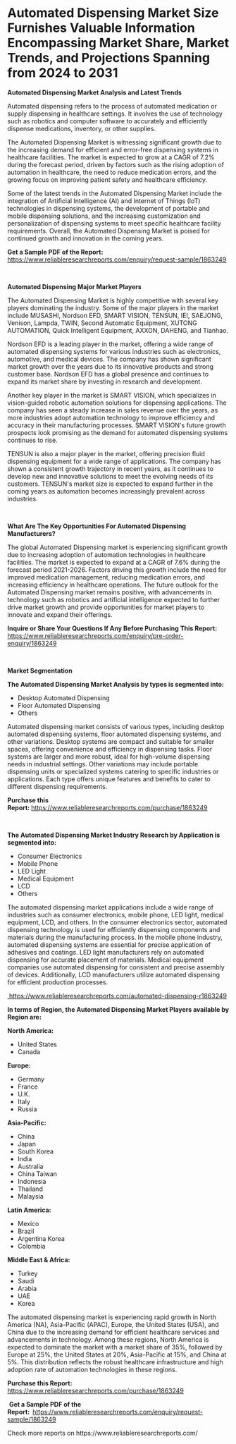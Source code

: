 <p><h1>Automated Dispensing Market Size Furnishes Valuable Information Encompassing Market Share, Market Trends, and Projections Spanning from 2024 to 2031</h1></p><p><strong>Automated Dispensing Market Analysis and Latest Trends</strong></p>
<p><p>Automated dispensing refers to the process of automated medication or supply dispensing in healthcare settings. It involves the use of technology such as robotics and computer software to accurately and efficiently dispense medications, inventory, or other supplies. </p><p>The Automated Dispensing Market is witnessing significant growth due to the increasing demand for efficient and error-free dispensing systems in healthcare facilities. The market is expected to grow at a CAGR of 7.2% during the forecast period, driven by factors such as the rising adoption of automation in healthcare, the need to reduce medication errors, and the growing focus on improving patient safety and healthcare efficiency.</p><p>Some of the latest trends in the Automated Dispensing Market include the integration of Artificial Intelligence (AI) and Internet of Things (IoT) technologies in dispensing systems, the development of portable and mobile dispensing solutions, and the increasing customization and personalization of dispensing systems to meet specific healthcare facility requirements. Overall, the Automated Dispensing Market is poised for continued growth and innovation in the coming years.</p></p>
<p><strong>Get a Sample PDF of the Report:&nbsp;</strong> <a href="https://www.reliableresearchreports.com/enquiry/request-sample/1863249">https://www.reliableresearchreports.com/enquiry/request-sample/1863249</a></p>
<p>&nbsp;</p>
<p><strong>Automated Dispensing Major Market Players</strong></p>
<p><p>The Automated Dispensing Market is highly competitive with several key players dominating the industry. Some of the major players in the market include MUSASHI, Nordson EFD, SMART VISION, TENSUN, IEI, SAEJONG, Venison, Lampda, TWIN, Second Automatic Equipment, XUTONG AUTOMATION, Quick Intelligent Equipment, AXXON, DAHENG, and Tianhao.</p><p>Nordson EFD is a leading player in the market, offering a wide range of automated dispensing systems for various industries such as electronics, automotive, and medical devices. The company has shown significant market growth over the years due to its innovative products and strong customer base. Nordson EFD has a global presence and continues to expand its market share by investing in research and development.</p><p>Another key player in the market is SMART VISION, which specializes in vision-guided robotic automation solutions for dispensing applications. The company has seen a steady increase in sales revenue over the years, as more industries adopt automation technology to improve efficiency and accuracy in their manufacturing processes. SMART VISION's future growth prospects look promising as the demand for automated dispensing systems continues to rise.</p><p>TENSUN is also a major player in the market, offering precision fluid dispensing equipment for a wide range of applications. The company has shown a consistent growth trajectory in recent years, as it continues to develop new and innovative solutions to meet the evolving needs of its customers. TENSUN's market size is expected to expand further in the coming years as automation becomes increasingly prevalent across industries.</p></p>
<p>&nbsp;</p>
<p><strong>What Are The Key Opportunities For Automated Dispensing Manufacturers?</strong></p>
<p><p>The global Automated Dispensing market is experiencing significant growth due to increasing adoption of automation technologies in healthcare facilities. The market is expected to expand at a CAGR of 7.6% during the forecast period 2021-2026. Factors driving this growth include the need for improved medication management, reducing medication errors, and increasing efficiency in healthcare operations. The future outlook for the Automated Dispensing market remains positive, with advancements in technology such as robotics and artificial intelligence expected to further drive market growth and provide opportunities for market players to innovate and expand their offerings.</p></p>
<p><strong>Inquire or Share Your Questions If Any Before Purchasing This Report:</strong> <a href="https://www.reliableresearchreports.com/enquiry/pre-order-enquiry/1863249">https://www.reliableresearchreports.com/enquiry/pre-order-enquiry/1863249</a></p>
<p>&nbsp;</p>
<p><strong>Market Segmentation</strong></p>
<p><strong>The Automated Dispensing Market Analysis by types is segmented into:</strong></p>
<p><ul><li>Desktop Automated Dispensing</li><li>Floor Automated Dispensing</li><li>Others</li></ul></p>
<p><p>Automated dispensing market consists of various types, including desktop automated dispensing systems, floor automated dispensing systems, and other variations. Desktop systems are compact and suitable for smaller spaces, offering convenience and efficiency in dispensing tasks. Floor systems are larger and more robust, ideal for high-volume dispensing needs in industrial settings. Other variations may include portable dispensing units or specialized systems catering to specific industries or applications. Each type offers unique features and benefits to cater to different dispensing requirements.</p></p>
<p><strong>Purchase this Report:&nbsp;</strong><a href="https://www.reliableresearchreports.com/purchase/1863249">https://www.reliableresearchreports.com/purchase/1863249</a></p>
<p>&nbsp;</p>
<p><strong>The Automated Dispensing Market Industry Research by Application is segmented into:</strong></p>
<p><ul><li>Consumer Electronics</li><li>Mobile Phone</li><li>LED Light</li><li>Medical Equipment</li><li>LCD</li><li>Others</li></ul></p>
<p><p>The automated dispensing market applications include a wide range of industries such as consumer electronics, mobile phone, LED light, medical equipment, LCD, and others. In the consumer electronics sector, automated dispensing technology is used for efficiently dispensing components and materials during the manufacturing process. In the mobile phone industry, automated dispensing systems are essential for precise application of adhesives and coatings. LED light manufacturers rely on automated dispensing for accurate placement of materials. Medical equipment companies use automated dispensing for consistent and precise assembly of devices. Additionally, LCD manufacturers utilize automated dispensing for efficient production processes.</p></p>
<p><a href="https://www.reliableresearchreports.com/automated-dispensing-r1863249">&nbsp;https://www.reliableresearchreports.com/automated-dispensing-r1863249</a></p>
<p><strong>In terms of Region, the Automated Dispensing Market Players available by Region are:</strong></p>
<p>
    <p> <strong> North America: </strong>
        <ul>
            <li>United States</li>
            <li>Canada</li>
        </ul>
        </p> 
    <p> <strong> Europe: </strong>
        <ul>
            <li>Germany</li>
            <li>France</li>
            <li>U.K.</li>
            <li>Italy</li>
            <li>Russia</li>
        </ul>
        </p> 
    <p> <strong> Asia-Pacific: </strong>
        <ul>
            <li>China</li>
            <li>Japan</li>
            <li>South Korea</li>
            <li>India</li>
            <li>Australia</li>
            <li>China Taiwan</li>
            <li>Indonesia</li>
            <li>Thailand</li>
            <li>Malaysia</li>
        </ul>
        </p> 
    <p> <strong> Latin America: </strong>
        <ul>
            <li>Mexico</li>
            <li>Brazil</li>
            <li>Argentina Korea</li>
            <li>Colombia</li>
        </ul>
        </p> 
    <p> <strong> Middle East & Africa: </strong>
        <ul>
            <li>Turkey</li>
            <li>Saudi</li>
            <li>Arabia</li>
            <li>UAE</li>
            <li>Korea</li>
        </ul>
    </p>
    </p>
<p><p>The automated dispensing market is experiencing rapid growth in North America (NA), Asia-Pacific (APAC), Europe, the United States (USA), and China due to the increasing demand for efficient healthcare services and advancements in technology. Among these regions, North America is expected to dominate the market with a market share of 35%, followed by Europe at 25%, the United States at 20%, Asia-Pacific at 15%, and China at 5%. This distribution reflects the robust healthcare infrastructure and high adoption rate of automation technologies in these regions.</p></p>
<p><strong>Purchase this Report: </strong><a href="https://www.reliableresearchreports.com/purchase/1863249">https://www.reliableresearchreports.com/purchase/1863249</a></p>
<p>&nbsp;<strong>Get a Sample PDF of the Report:&nbsp;&nbsp;</strong><a href="https://www.reliableresearchreports.com/enquiry/request-sample/1863249">https://www.reliableresearchreports.com/enquiry/request-sample/1863249</a></p>
<p><strong></strong></p>
<p>Check more reports on https://www.reliableresearchreports.com/</p>
